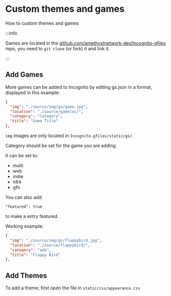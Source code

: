 # Custom themes and games

How to custom themes and games

:::info

Games are located in the [github.com/amethystnetwork-dev/Incognito-gfiles](https://github.com/amethystnetwork-dev/Incognito-gfiles) repo, you need to `git clone` (or fork) it and link it.

:::

## Add Games

More games can be added to Incognito by editing gs.json in a format, displayed in this example:

```json
{
  "img": "./source/img/gs/game.jpg",
  "location": "./source/gameloc/",
  "category": "Category",
  "title": "Game Title"
},
````

`img` images are only located in `Incognito-gfiles/static/gs/`.

Category should be set for the game you are adding

It can be set to:

* multi
* web
* indie
* n64
* gfn

You can also add

`"featured": true`

to make a entry featured.

Working example:

```json
{
  "img": "./source/img/gs/flappybird.jpg",
  "location": "./source/flappybird/",
  "category": "web",
  "title": "Flappy Bird"
},
```

## Add Themes

To add a theme, first open the file in `static/css/appearance.css`